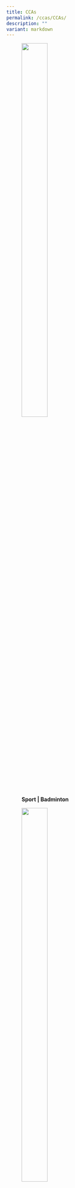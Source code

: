 ```yaml
---
title: CCAs
permalink: /ccas/CCAs/
description: ""
variant: markdown
---
```

<figure>

<a href="/ccas/sports/badminton/"> <img style="width:40%;height:50%" src="/images/CCAs/S1.png"></a>

<figcaption>

<strong> Sport | Badminton </strong>

</figcaption>

</figure>

<figure>

<a href="/ccas/sports/asketball/"> <img style="width:40%;height:50%" src="/images/CCAs/S2.png"></a>

<figcaption>

<strong> Sport | Basketball </strong>

</figcaption>

</figure>

<figure>

<a href="/ccas/sports/football/"> <img style="width:40%;height:50%" src="/images/CCAs/S3.png"></a>

<figcaption>

<strong> Sport | Football </strong>

</figcaption>

</figure>

<figure>

<a href="/ccas/sports/hockey/"> <img style="width:40%;height:50%" src="/images/CCAs/S4.png"></a>

<figcaption>

<strong> Sport | Hockey </strong>

</figcaption>

</figure>

<figure>

<a href="/ccas/sports/netball/"> <img style="width:40%;height:50%" src="/images/CCAs/S5.png"></a>

<figcaption>

<strong> Sport | Netball </strong>

</figcaption>

</figure>

<figure>

<a href="/ccas/sports/taekwondo/"> <img style="width:40%;height:50%" src="/images/CCAs/S6.png"></a>

<figcaption>

<strong> Sport | Taekwondo </strong>

</figcaption>

</figure>

<figure>

<a href="/ccas/performing-arts/brass-band/"> <img style="width:40%;height:50%" src="/images/CCAs/S7.png"></a>

<figcaption>

<strong> Performing Arts | Brass Band </strong>

</figcaption>

</figure>

<figure>



</figure>

<figure>

<a href="/ccas/performing-arts/choir/"> <img style="width:40%;height:50%" src="/images/CCAs/S9.png"></a>

<figcaption>

<strong> Performing Arts | Choir </strong>

</figcaption>

</figure>

<figure>


<a href="/ccas/performing-arts/guzheng/"> <img style="width:40%;height:50%" src="/images/CCAs/S11.png"></a>

<figcaption>

<strong> Performing Arts | Guzheng </strong>

</figcaption>

</figure>

<figure>

<a href="/ccas/performing-arts/indian-dance/"> <img style="width:40%;height:50%" src="/images/CCAs/S12.png"></a>

<figcaption>

<strong> Performing Arts | International Dance </strong>

</figcaption>

</figure>

<figure>

<a href="/ccas/clubs/art-club/"> <img style="width:40%;height:50%" src="/images/CCAs/S15.png"></a>

<figcaption>

<strong> Clubs &amp; Societies | Art Club </strong>

</figcaption>

</figure>



<a href="/ccas/clubs/life-skills-club/"> <img style="width:40%;height:50%" src="/images/CCAs/S18.png"></a>

<figcaption>
	<figure>
	
<strong> Clubs &amp; Societies | Lifeskills </strong>

</figure></figcaption>
<figure>

<a href="/ccas/performing-arts/speech-and-drama-club/"> <img style="width:40%;height:50%" src="/images/CCAs/S14.png"></a>

<figcaption>

<strong> Clubs &amp; Societies | Mass Communication </strong>

</figcaption>

</figure>

<figure>

</figure>




<figure>

<a href="/ccas/clubs/robotics-club/"> <img style="width:40%;height:50%" src="/images/CCAs/S20.png"></a>

<figcaption>

<strong> Clubs &amp; Societies | Robotics </strong>

</figcaption>

</figure>

<figure>

<a href="/ccas/uniformed-groups/red-cross/"> <img style="width:40%;height:50%" src="/images/CCAs/S21.png"></a>

<figcaption>

<strong> Uniformed Groups | Red Cross </strong>

</figcaption>

</figure>

Rivervale CCA Programme aims to provide students with a platform to discover their interests and talents through our inclusive and diverse CCA programmes. Our CCAs consist of the Visual and Performing Arts, Sports, Uniform Group and Clubs and Societies.

  

Rivervale adopts the ‘Free Choice’ model and allocates students to their first choice of CCA. We believe in supporting their interest first, and through interest, they will harness greater passion.

  

Every Friday morning, Primary 2 to Primary 6 students will engage in CCAs of their choice, where they will progressively develop CCA-specific knowledge, skills, values and attitudes. Students’ potential and talent are further developed through the after-school trainings. CCAs also offer excellent platforms for students to learn core values, social and emotional competencies and the emerging 21st Century Competencies.

#### **CCA Details**

<style type="text/css">
.tg  {border-collapse:collapse;border-spacing:0;}
.tg td{border-color:black;border-style:solid;border-width:1px;font-family:Arial, sans-serif;font-size:14px;
  overflow:hidden;padding:10px 5px;word-break:normal;}
.tg th{border-color:black;border-style:solid;border-width:1px;font-family:Arial, sans-serif;font-size:14px;
  font-weight:normal;overflow:hidden;padding:10px 5px;word-break:normal;}
.tg .tg-m9di{background-color:#FFF;color:#0C3989;text-align:center;vertical-align:middle}
.tg .tg-pg9x{background-color:#FFF;color:#0C3989;font-weight:bold;text-align:center;vertical-align:top}
</style>
<table class="tg" style="border: 1px solid black">
<thead>
  <tr style="border: 1px solid black">
    <th class="tg-pg9x" style="border: 1px solid black">Day<br></th>
    <th class="tg-pg9x" style="border: 1px solid black">Time<br></th>
    <th class="tg-pg9x" style="border: 1px solid black">Level<br></th>
  </tr>
</thead>
<tbody>
  <tr style="border: 1px solid black">
    <td class="tg-m9di" style="border: 1px solid black">Friday<br></td>
    <td class="tg-m9di" style="border: 1px solid black">7.30am to 9.00am<br></td>
    <td class="tg-m9di" style="border: 1px solid black">P2 to P6<br></td>
  </tr>
  <tr style="border: 1px solid black">
    <td class="tg-m9di" style="border: 1px solid black">Monday/ Thursday/ Friday<br>(Refer to individual CCA page)<br></td>
    <td class="tg-m9di" style="border: 1px solid black">After school hours<br></td>
    <td class="tg-m9di" style="border: 1px solid black">P3 to P6</td>
  </tr>
</tbody>
</table>